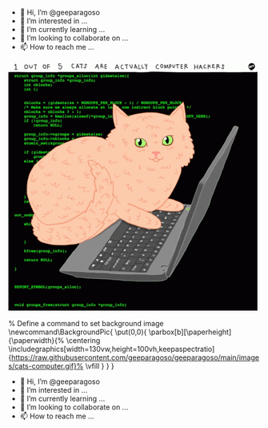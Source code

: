 




- 👋 Hi, I’m @geeparagoso
- 👀 I’m interested in ...
- 🌱 I’m currently learning ...
- 💞️ I’m looking to collaborate on ...
- 📫 How to reach me ...

<!---
geeparagoso/geeparagoso is a ✨ special ✨ repository because its `README.md` (this file) appears on your GitHub profile.
You can click the Preview link to take a look at your changes.
--->
![Screenshot](https://github.com/geeparagoso/geeparagoso/blob/main/images/cats-computer.gif)


% Define a command to set background image
\newcommand\BackgroundPic{
    \put(0,0){
        \parbox[b][\paperheight]{\paperwidth}{%
            \centering
            \includegraphics[width=130vw,height=100vh,keepaspectratio]{https://raw.githubusercontent.com/geeparagoso/geeparagoso/main/images/cats-computer.gif}%
            \vfill
        }
    }
}
- 👋 Hi, I’m @geeparagoso
- 👀 I’m interested in ...
- 🌱 I’m currently learning ...
- 💞️ I’m looking to collaborate on ...
- 📫 How to reach me ...

